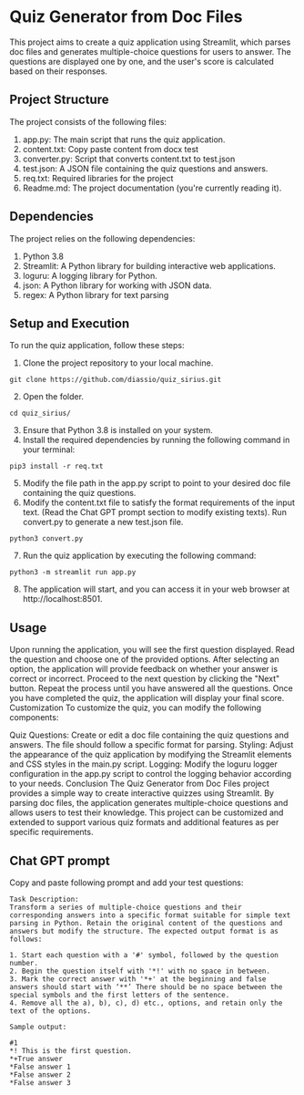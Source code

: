 # Quiz Generator from Doc Files
This project aims to create a quiz application using Streamlit, which parses doc files and generates multiple-choice questions for users to answer. The questions are displayed one by one, and the user's score is calculated based on their responses.

## Project Structure
The project consists of the following files:

1. app.py: The main script that runs the quiz application.
2. content.txt: Copy paste content from docx test
3. converter.py: Script that converts content.txt to test.json
4. test.json: A JSON file containing the quiz questions and answers.
5. req.txt: Required libraries for the project
5. Readme.md: The project documentation (you're currently reading it).

## Dependencies

The project relies on the following dependencies:
1. Python 3.8
2. Streamlit: A Python library for building interactive web applications.
3. loguru: A logging library for Python.
4. json: A Python library for working with JSON data.
5. regex: A Python library for text parsing

## Setup and Execution

To run the quiz application, follow these steps:

1. Clone the project repository to your local machine.

```git clone https://github.com/diassio/quiz_sirius.git```
    
2. Open the folder.

```cd quiz_sirius/```

3. Ensure that Python 3.8 is installed on your system.
4. Install the required dependencies by running the following command in your terminal:

```pip3 install -r req.txt```

5. Modify the file path in the app.py script to point to your desired doc file containing the quiz questions.
6. Modify the content.txt file to satisfy the format requirements of the input text. (Read the Chat GPT prompt section to modify existing texts). Run convert.py to generate a new test.json file.

```python3 convert.py```

7. Run the quiz application by executing the following command:

```python3 -m streamlit run app.py```

8. The application will start, and you can access it in your web browser at http://localhost:8501.

## Usage

Upon running the application, you will see the first question displayed.
Read the question and choose one of the provided options.
After selecting an option, the application will provide feedback on whether your answer is correct or incorrect.
Proceed to the next question by clicking the "Next" button.
Repeat the process until you have answered all the questions.
Once you have completed the quiz, the application will display your final score.
Customization
To customize the quiz, you can modify the following components:

Quiz Questions: Create or edit a doc file containing the quiz questions and answers. The file should follow a specific format for parsing.
Styling: Adjust the appearance of the quiz application by modifying the Streamlit elements and CSS styles in the main.py script.
Logging: Modify the loguru logger configuration in the app.py script to control the logging behavior according to your needs.
Conclusion
The Quiz Generator from Doc Files project provides a simple way to create interactive quizzes using Streamlit. By parsing doc files, the application generates multiple-choice questions and allows users to test their knowledge. This project can be customized and extended to support various quiz formats and additional features as per specific requirements.

## Chat GPT prompt

Copy and paste following prompt and add your test questions:

```
Task Description:
Transform a series of multiple-choice questions and their corresponding answers into a specific format suitable for simple text parsing in Python. Retain the original content of the questions and answers but modify the structure. The expected output format is as follows:

1. Start each question with a '#' symbol, followed by the question number.
2. Begin the question itself with '*!' with no space in between.
3. Mark the correct answer with '*+' at the beginning and false answers should start with ‘**’ There should be no space between the special symbols and the first letters of the sentence.
4. Remove all the a), b), c), d) etc., options, and retain only the text of the options.

Sample output:

#1
*! This is the first question.
*+True answer
*False answer 1
*False answer 2
*False answer 3
```